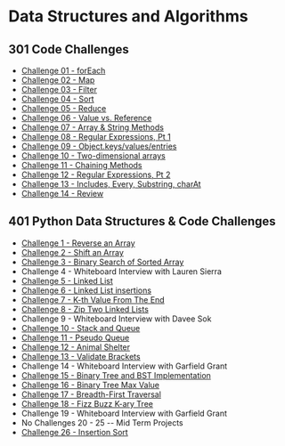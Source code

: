 # Data Structures and Algorithms

## 301 Code Challenges

- [Challenge 01 - forEach](code-challenges/challenges-01.test.js)
- [Challenge 02 - Map](code-challenges/challenges-02.test.js)
- [Challenge 03 - Filter](code-challenges/challenges-03.test.js)
- [Challenge 04 - Sort](code-challenges/challenges-04.test.js)
- [Challenge 05 - Reduce](code-challenges/challenges-05.test.js)
- [Challenge 06 - Value vs. Reference](code-challenges/challenges-06.test.js)
- [Challenge 07 - Array & String Methods](code-challenges/challenges-07.test.js)
- [Challenge 08 - Regular Expressions, Pt 1](code-challenges/challenges-08.test.js)
- [Challenge 09 - Object.keys/values/entries](code-challenges/challenges-09.test.js)
- [Challenge 10 - Two-dimensional arrays](code-challenges/challenges-10.test.js)
- [Challenge 11 - Chaining Methods](code-challenges/challenges-11.test.js)
- [Challenge 12 - Regular Expressions, Pt 2](code-challenges/challenges-12.test.js)
- [Challenge 13 - Includes, Every, Substring, charAt](code-challenges/challenges-13.test.js)
- [Challenge 14 - Review](code-challenges/challenges-14.test.js)

## 401 Python Data Structures & Code Challenges

- [Challenge 1 - Reverse an Array](python/code_challenges/array_reverse/README.md)
- [Challenge 2 - Shift an Array](python/code_challenges/array_shift/README.md)
- [Challenge 3 - Binary Search of Sorted Array](python/code_challenges/array_binary_search/README.md)
- Challenge 4 - Whiteboard Interview with Lauren Sierra
- [Challenge 5 - Linked List](python/code_challenges/linked_list/README.md)
- [Challenge 6 - Linked List insertions](python/code_challenges/linked_list/README.md)
- [Challenge 7 - K-th Value From The End](python/code_challenges/linked_list/README.md)
- [Challenge 8 - Zip Two Linked Lists](python/code_challenges/linked_list/README.md)
- Challenge 9 - Whiteboard Interview with Davee Sok
- [Challenge 10 - Stack and Queue](python/code_challenges/stack_and_queue/README.md)
- [Challenge 11 - Pseudo Queue](python/code_challenges/pseudo-queue/README.md)
- [Challenge 12 - Animal Shelter](python/code_challenges/animal_shelter/README.md)
- [Challenge 13 - Validate Brackets](python/code_challenges/stack_queue_brackets/README.md)
- Challenge 14 - Whiteboard Interview with Garfield Grant
- [Challenge 15 - Binary Tree and BST Implementation](python/code_challenges/trees/README.md)
- [Challenge 16 - Binary Tree Max Value](python/code_challenges/trees/README-max.md)
- [Challenge 17 - Breadth-First Traversal](python/code_challenges/trees/README-breadth.md)
- [Challenge 18 - Fizz Buzz K-ary Tree](python/code_challenges/trees/k_ary/README.md)
- Challenge 19 - Whiteboard Interview with Garfield Grant
- No Challenges 20 - 25 -- Mid Term Projects
- [Challenge 26 - Insertion Sort](python/code_challenges/insertion_sort/README.md)
